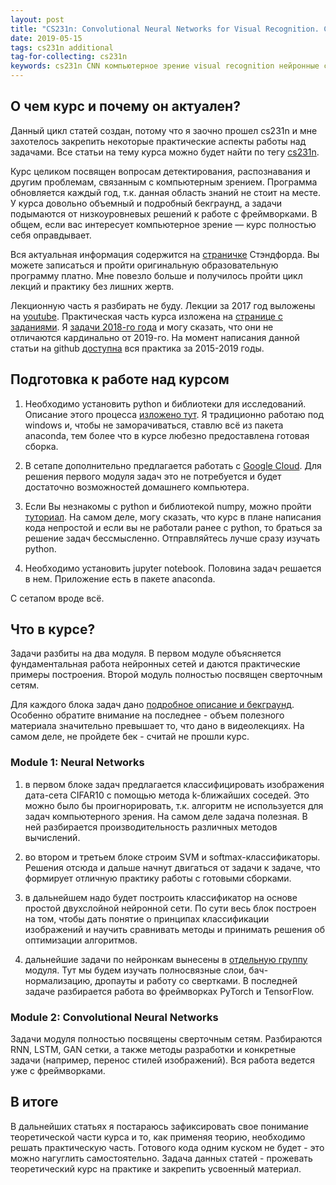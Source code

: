 ```yaml
---
layout: post
title: "CS231n: Convolutional Neural Networks for Visual Recognition. Старт практической части"
date: 2019-05-15
tags: cs231n additional
tag-for-collecting: cs231n
keywords: cs231n CNN компьютерное зрение visual recognition нейронные сети deep learning глубокое обучение машинное обучение machine learning data science
---
```


## О чем курс и почему он актуален?

Данный цикл статей создан, потому что я заочно прошел cs231n и мне захотелось закрепить некоторые практические аспекты работы над задачами. Все статьи на тему курса можно будет найти по тегу [cs231n](/tag/cs231n "cs231n").

Курс целиком посвящен вопросам детектирования, распознавания и другим проблемам, связанным с компьютерным зрением. Программа обновляется каждый год, т.к. данная область знаний не стоит на месте. У курса довольно объемный и подробный бекграунд, а задачи подымаются от низкоуровневых решений к работе с фреймворками. В общем, если вас интересует компьютерное зрение — курс полностью себя оправдывает.

Вся актуальная информация содержится на [страничке](http://cs231n.stanford.edu/ "cs231n.stanford") Стэндфорда. Вы можете записаться и пройти оригинальную образовательную программу платно. Мне повезло больше и получилось пройти цикл лекций и практику без лишних жертв.

Лекционную часть я разбирать не буду. Лекции за 2017 год выложены на [youtube](https://www.youtube.com/playlist?list=PL3FW7Lu3i5JvHM8ljYj-zLfQRF3EO8sYv "лекции на youtube"). Практическая часть курса изложена на [странице с заданиями](http://cs231n.github.io/ "cs231n.github.io"). Я [задачи 2018-го года](https://github.com/cs231n/cs231n.github.io/tree/master/assignments/2018 "cs321s задачи 2018-го года") и могу сказать, что они не отличаются кардинально от 2019-го. На момент написания данной статьи на github [доступна](https://github.com/cs231n/cs231n.github.io/tree/master/assignments "cs231n.github.io assignments") вся практика за 2015-2019 годы.

## Подготовка к работе над курсом

1. Необходимо установить python и библиотеки для исследований. Описание этого процесса [изложено тут](http://cs231n.github.io/setup-instructions/ "установка зависимостей"). Я традиционно работаю под windows и, чтобы не заморачиваться, ставлю всё из пакета anaconda, тем более что в курсе любезно предоставлена готовая сборка.

2. В сетапе дополнительно предлагается работать с [Google Cloud](https://github.com/cs231n/gcloud/ "про Google Cloud"). Для решения первого модуля задач это не потребуется и будет достаточно возможностей домашнего компьютера.

3. Если Вы незнакомы с python и библиотекой numpy, можно пройти [туториал](http://cs231n.github.io/python-numpy-tutorial/ "про Numpy"). На самом деле, могу сказать, что курс в плане написания кода непростой и если вы не работали ранее с python, то браться за решение задач бессмысленно. Отправляйтесь лучше сразу изучать python.

4. Необходимо установить jupyter notebook. Половина задач решается в нем. Приложение есть в пакете anaconda.

С сетапом вроде всё.

## Что в курсе?

Задачи разбиты на два модуля. В первом модуле объясняется фундаментальная работа нейронных сетей и даются практические примеры построения. Второй модуль полностью посвящен сверточным сетям.

Для каждого блока задач дано [подробное описание и бекграунд](http://cs231n.github.io/ "весь бекграунд курса"). Особенно обратите внимание на последнее - объем полезного материала значительно превышает то, что дано в видеолекциях. На самом деле, не пройдете бек - считай не прошли курс.

### Module 1: Neural Networks

1. в первом блоке задач предлагается классифицировать изображения дата-сета CIFAR10 с помощью метода k-ближайших соседей. Это можно было бы проигнорировать, т.к. алгоритм не используется для задач компьютерного зрения. На самом деле задача полезная. В ней разбирается производительность различных методов вычислений.

2. во втором и третьем блоке строим SVM и softmax-классификаторы. Решения отсюда и дальше начнут двигаться от задачи к задаче, что формирует отличную практику работы с готовыми сборками.

3. в дальнейшем надо будет построить классификатор на основе простой двухслойной нейронной сети. По сути весь блок построен на том, чтобы дать понятие о принципах классификации изображений и научить сравнивать методы и принимать решения об оптимизации алгоритмов.

4. дальнейшие задачи по нейронкам вынесены в [отдельную группу](http://cs231n.github.io/assignments2019/assignment2/ "задачи по нейронным сетям") модуля. Тут мы будем изучать полносвязные слои, бач-нормализацию, дропауты и работу со свертками. В последней задаче разбирается работа во фреймворках PyTorch и TensorFlow.

### Module 2: Convolutional Neural Networks

Задачи модуля полностью посвящены сверточным сетям. Разбираются RNN, LSTM, GAN сетки, а также методы разработки и конкретные задачи (например, перенос стилей изображений). Вся работа ведется уже с фреймворками.

## В итоге

В дальнейших статьях я постараюсь зафиксировать свое понимание теоретической части курса и то, как применяя теорию, необходимо решать практическую часть. Готового кода одним куском не будет - это можно нагуглить самостоятельно. Задача данных статей - прожевать теоретический курс на практике и закрепить усвоенный материал.